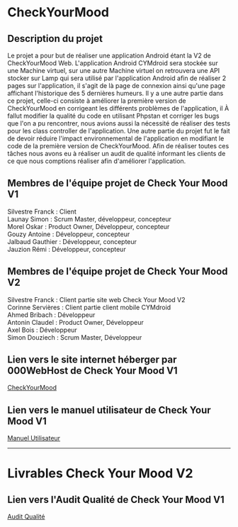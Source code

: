 # CheckYourMood

## Description du projet
Le projet a pour but de réaliser une application Android étant la V2 de CheckYourMood Web. L'application Android CYMdroid sera stockée sur une Machine virtuel, sur une 
autre Machine virtuel on retrouvera une API stocker sur Lamp qui sera utilisé par l'application Android afin de réaliser 2 pages sur l'application, il s'agit de là 
page de connexion ainsi qu'une page affichant l'historique des 5 dernières humeurs. 
Il y a une autre partie dans ce projet, celle-ci consiste à améliorer la première version de CheckYourMood en corrigeant les différents problèmes de l'application, il 
À fallut modifier la qualité du code en utilisant Phpstan et corriger les bugs que l'on a pu rencontrer, nous avions aussi la nécessité de réaliser des tests pour les 
class controller de l'application. 
Une autre partie du projet fut le fait de devoir réduire l'impact environnemental de l'application en modifiant le code de la première version de CheckYourMood. 
Afin de réaliser toutes ces tâches nous avons eu à réaliser un audit de qualité informant les clients de ce que nous comptions réaliser afin d'améliorer l'application.

## Membres de l'équipe projet de Check Your Mood V1
Silvestre Franck : Client<br>
Launay Simon : Scrum Master, développeur, concepteur <br>
Morel Oskar : Product Owner, Développeur, concepteur<br>
Gouzy Antoine : Développeur, concepteur<br>
Jalbaud Gauthier : Développeur, concepteur<br>
Jauzion Rémi : Développeur, concepteur<br>

## Membres de l'équipe projet de Check Your Mood V2
Silvestre Franck : Client partie site web Check Your Mood V2<br>
Corinne Servières : Client partie client mobile CYMdroid<br>
Ahmed Bribach : Développeur<br>
Antonin Claudel : Product Owner, Développeur<br>
Axel Bois : Développeur<br>
Simon Douziech : Scrum Master, Développeur<br>

## Lien vers le site internet héberger par 000WebHost de Check Your Mood V1
[CheckYourMood](https://gorascheckyourmood.000webhostapp.com/)

## Lien vers le manuel utilisateur de Check Your Mood V1
[Manuel Utilisateur](https://drive.google.com/file/d/1qGFJXkN4jqYRCa_7pJGrn-NiqMY1Dwnc/view?usp=share_link)

---
# Livrables Check Your Mood V2
## Lien vers l'Audit Qualité de Check Your Mood V1
[Audit Qualité](https://docs.google.com/document/d/1w2pW7UrZZmM8HcnjnLnRqdFvaj2UFiqwPgNOt-iAEOQ/edit?usp=sharing)
